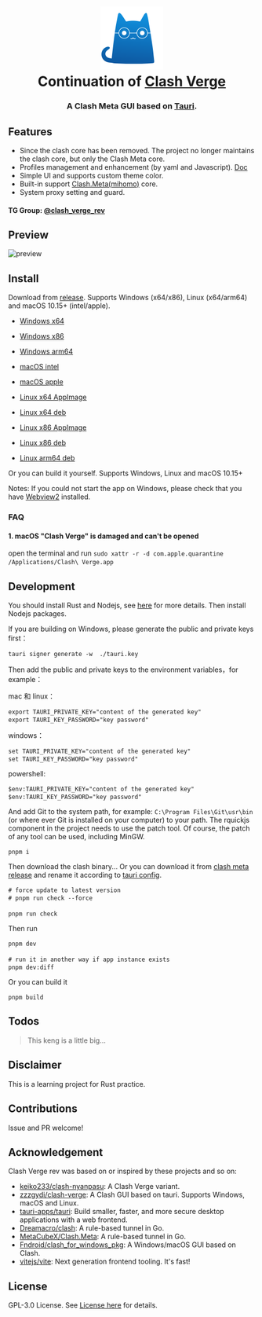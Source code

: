 <h1 align="center">
  <img src="./src/assets/image/logo.png" alt="Clash" width="128" />
  <br>
  Continuation of <a href="https://github.com/zzzgydi/clash-verge">Clash Verge</a>
  <br>
</h1>

<h3 align="center">
A Clash Meta GUI based on <a href="https://github.com/tauri-apps/tauri">Tauri</a>.
</h3>

## Features

- Since the clash core has been removed. The project no longer maintains the clash core, but only the Clash Meta core.
- Profiles management and enhancement (by yaml and Javascript). [Doc](https://github.com/Monster-Release/clash-verge-rev/wiki/%E4%BD%BF%E7%94%A8%E6%8C%87%E5%8D%97)
- Simple UI and supports custom theme color.
- Built-in support [Clash.Meta(mihomo)](https://github.com/MetaCubeX/mihomo) core.
- System proxy setting and guard.

#### TG Group: [@clash_verge_rev](https://t.me/clash_verge_rev)

## Preview

![preview](./docs/preview.gif)

## Install

Download from [release](https://github.com/Monster-Release/clash-verge-rev/releases). Supports Windows (x64/x86), Linux (x64/arm64) and macOS 10.15+ (intel/apple).

- [Windows x64](https://github.com/Monster-Release/clash-verge-rev/releases/download/v1.4.4/Clash.Verge_1.4.4_x64-setup.exe)
- [Windows x86](https://github.com/Monster-Release/clash-verge-rev/releases/download/v1.4.4/Clash.Verge_1.4.4_x86-setup.exe)
- [Windows arm64](https://github.com/Monster-Release/clash-verge-rev/releases/download/v1.4.4/Clash.Verge_1.4.4_arm64-setup.exe)

- [macOS intel](https://github.com/Monster-Release/clash-verge-rev/releases/download/v1.4.4/Clash.Verge_1.4.4_x64.dmg)
- [macOS apple](https://github.com/Monster-Release/clash-verge-rev/releases/download/v1.4.4/Clash.Verge_1.4.4_aarch64.dmg)

- [Linux x64 AppImage](https://github.com/Monster-Release/clash-verge-rev/releases/download/v1.4.4/clash-verge_1.4.4_amd64.AppImage)
- [Linux x64 deb](https://github.com/Monster-Release/clash-verge-rev/releases/download/v1.4.4/clash-verge_1.4.4_amd64.deb)
- [Linux x86 AppImage](https://github.com/Monster-Release/clash-verge-rev/releases/download/v1.4.4/clash-verge_1.4.4_i386.AppImage)
- [Linux x86 deb](https://github.com/Monster-Release/clash-verge-rev/releases/download/v1.4.4/clash-verge_1.4.4_i386.deb)
- [Linux arm64 deb](https://github.com/Monster-Release/clash-verge-rev/releases/download/v1.4.4/clash-verge_1.4.4_arm64.deb)

Or you can build it yourself. Supports Windows, Linux and macOS 10.15+

Notes: If you could not start the app on Windows, please check that you have [Webview2](https://developer.microsoft.com/en-us/microsoft-edge/webview2/#download-section) installed.

### FAQ

#### 1. **macOS** "Clash Verge" is damaged and can't be opened

open the terminal and run `sudo xattr -r -d com.apple.quarantine /Applications/Clash\ Verge.app`

## Development

You should install Rust and Nodejs, see [here](https://tauri.app/v1/guides/getting-started/prerequisites) for more details. Then install Nodejs packages.

If you are building on Windows, please generate the public and private keys first：

```shell
tauri signer generate -w  ./tauri.key
```

Then add the public and private keys to the environment variables，for example：

mac 和 linux：

```shell
export TAURI_PRIVATE_KEY="content of the generated key"
export TAURI_KEY_PASSWORD="key password"
```

windows：

```shell
set TAURI_PRIVATE_KEY="content of the generated key"
set TAURI_KEY_PASSWORD="key password"
```

powershell:

```shell
$env:TAURI_PRIVATE_KEY="content of the generated key"
$env:TAURI_KEY_PASSWORD="key password"
```

And add Git to the system path, for example: `C:\Program Files\Git\usr\bin` (or where ever Git is installed on your computer) to your path. The rquickjs component in the project needs to use the patch tool. Of course, the patch of any tool can be used, including MinGW.

```shell
pnpm i
```

Then download the clash binary... Or you can download it from [clash meta release](https://github.com/MetaCubeX/Clash.Meta/releases) and rename it according to [tauri config](https://tauri.studio/docs/api/config/#tauri.bundle.externalBin).

```shell
# force update to latest version
# pnpm run check --force

pnpm run check
```

Then run

```shell
pnpm dev

# run it in another way if app instance exists
pnpm dev:diff
```

Or you can build it

```shell
pnpm build
```

## Todos

> This keng is a little big...

## Disclaimer

This is a learning project for Rust practice.

## Contributions

Issue and PR welcome!

## Acknowledgement

Clash Verge rev was based on or inspired by these projects and so on:

- [keiko233/clash-nyanpasu](https://github.com/keiko233/clash-nyanpasu): A Clash Verge variant.
- [zzzgydi/clash-verge](https://github.com/zzzgydi/clash-verge): A Clash GUI based on tauri. Supports Windows, macOS and Linux.
- [tauri-apps/tauri](https://github.com/tauri-apps/tauri): Build smaller, faster, and more secure desktop applications with a web frontend.
- [Dreamacro/clash](https://github.com/Dreamacro/clash): A rule-based tunnel in Go.
- [MetaCubeX/Clash.Meta](https://github.com/MetaCubeX/Clash.Meta): A rule-based tunnel in Go.
- [Fndroid/clash_for_windows_pkg](https://github.com/Fndroid/clash_for_windows_pkg): A Windows/macOS GUI based on Clash.
- [vitejs/vite](https://github.com/vitejs/vite): Next generation frontend tooling. It's fast!

## License

GPL-3.0 License. See [License here](./LICENSE) for details.
